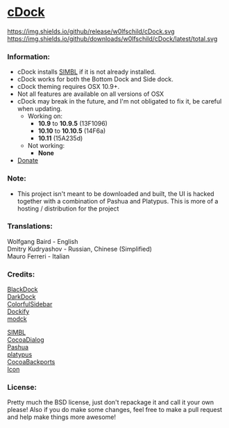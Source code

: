 # [cDock](http://w0lfschild.github.io/pages/cdock.html)

https://img.shields.io/github/release/w0lfschild/cDock.svg    
https://img.shields.io/github/downloads/w0lfschild/cDock/latest/total.svg    

### Information:
* cDock installs [SIMBL](http://www.culater.net/software/SIMBL/SIMBL.php) if it is not already installed.
* cDock works for both the Bottom Dock and Side dock.
* cDock theming requires OSX 10.9+.
* Not all features are available on all versions of OSX
* cDock may break in the future, and I'm not obligated to fix it, be careful when updating.
	* Working on:
	    * **10.9** to **10.9.5** (13F1096)
	    * **10.10** to **10.10.5** (14F6a)
	    * **10.11** (15A235d)
	* Not working:
		* **None**
* [Donate](http://w0lfschild.github.io/pages/donate.html)

### Note:
* This project isn't meant to be downloaded and built, the UI is hacked together with a combination of Pashua and Platypus. This is more of a hosting / distribution for the project

### Translations:
Wolfgang Baird - English    
Dmitry Kudryashov - Russian, Chinese (Simplified)    
Mauro Ferreri - Italian    

### Credits:
[BlackDock](http://cooviewerzoom.web.fc2.com/blackdock)    
[DarkDock](http://github.com/b3ll/DarkDock)    
[ColorfulSidebar](http://cooviewerzoom.web.fc2.com/)    
[Dockify](https://github.com/alexzielenski/dockify)    
[modck](https://github.com/mstg/Modck)    

[SIMBL](http://www.culater.net/software/SIMBL/SIMBL.php)    
[CocoaDialog](http://mstratman.github.io/cocoadialog/)    
[Pashua](http://bluem.net/en/mac/pashua/)    
[platypus](http://sveinbjorn.org/platypus)    
[CocoaBackports](http://github.com/petroules/CocoaBackports)    
[Icon](http://scafer31000.deviantart.com)    

### License:
Pretty much the BSD license, just don't repackage it and call it your own please!
Also if you do make some changes, feel free to make a pull request and help make things more awesome!

